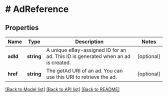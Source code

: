 # # AdReference

## Properties

Name | Type | Description | Notes
------------ | ------------- | ------------- | -------------
**adId** | **string** | A unique eBay-assigned ID for an ad. This ID is generated when an ad is created. | [optional]
**href** | **string** | The getAd URI of an ad. You can use this URI to retrieve the ad. | [optional]

[[Back to Model list]](../../README.md#models) [[Back to API list]](../../README.md#endpoints) [[Back to README]](../../README.md)
